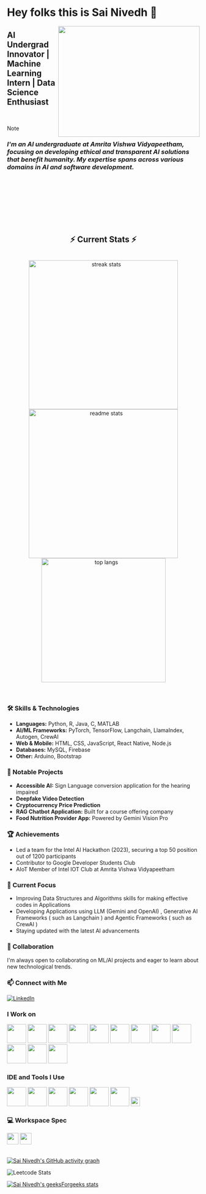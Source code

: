# Hey folks this is Sai Nivedh 👋

<img align="right" width="370" height="290" src="https://i.pinimg.com/originals/47/f0/34/47f0342cec72b800463bf003eac1257e.gif">

## AI Undergrad Innovator | Machine Learning Intern | Data Science Enthusiast
<br>

>[!NOTE]
> ### _I'm an AI undergraduate at Amrita Vishwa Vidyapeetham, focusing on developing ethical and transparent AI solutions that benefit humanity. My expertise spans across various domains in AI and software development._
<br>
<br>
<br>
<br>
<br>
<br>

<br/>
  <h2 align="center">⚡ Current Stats ⚡</h2>
<br>
<div align=center>
  <img width=390 src="https://streak-stats.demolab.com/?user=SaiNivedh26&count_private=true&theme=react&border_radius=10" alt="streak stats"/>
  <img width=390 src="https://github-readme-stats.vercel.app/api?username=SaiNivedh26&show_icons=true&theme=react&rank_icon=github&border_radius=10" alt="readme stats" />
  <img width=325 align="center" src="https://github-readme-stats.vercel.app/api/top-langs/?username=SaiNivedh26&hide=HTML&langs_count=8&layout=compact&theme=react&border_radius=10&size_weight=0.5&count_weight=0.5&exclude_repo=github-readme-stats" alt="top langs" />
</div>
<br>
<br>

### 🛠 Skills & Technologies

- **Languages:** Python, R, Java, C, MATLAB
- **AI/ML Frameworks:** PyTorch, TensorFlow, Langchain, LlamaIndex, Autogen, CrewAI
- **Web & Mobile:** HTML, CSS, JavaScript, React Native, Node.js
- **Databases:** MySQL, Firebase
- **Other:** Arduino, Bootstrap

### 🚀 Notable Projects

- **Accessible AI:** Sign Language conversion application for the hearing impaired
- **Deepfake Video Detection**
- **Cryptocurrency Price Prediction**
- **RAG Chatbot Application:** Built for a course offering company
- **Food Nutrition Provider App:** Powered by Gemini Vision Pro

### 🏆 Achievements

- Led a team for the Intel AI Hackathon (2023), securing a top 50 position out of 1200 participants
- Contributor to Google Developer Students Club
- AIoT Member of Intel IOT Club at Amrita Vishwa Vidyapeetham

### 🌱 Current Focus

- Improving Data Structures and Algorithms skills for making effective codes in Applications
- Developing Applications using LLM (Gemini and OpenAI) , Generative AI Frameworks ( such as Langchain ) and Agentic Frameworks ( such as CrewAI )
- Staying updated with the latest AI advancements

### 👥 Collaboration

I'm always open to collaborating on ML/AI projects and eager to learn about new technological trends.

### 📫 Connect with Me

[![LinkedIn](https://img.shields.io/badge/LinkedIn-0077B5?style=for-the-badge&logo=linkedin&logoColor=white)](https://www.linkedin.com/in/sainivedhai/)



### I Work on
<img height="50" width="50" src="https://img.icons8.com/color/48/000000/python.png" /> <img height="50" width="50" src="https://img.icons8.com/color/48/000000/c-programming.png" /> <img height="50" width="50" src="https://img.icons8.com/color/48/000000/java-coffee-cup-logo.png" /> <img height="50" width="50" src="https://img.icons8.com/color/48/000000/html-5.png" /> <img height="50" width="50" src="https://img.icons8.com/color/48/000000/bootstrap.png" />
<img height="50" width="50" src="https://img.icons8.com/color/48/000000/javascript.png" /> <img height="50" width="50" src="https://img.icons8.com/color/48/000000/tensorflow.png" /> <img height="50" width="50" src="https://img.icons8.com/fluent/48/000000/arduino.png" /> <img height="50" width="50" src="https://img.icons8.com/color/48/000000/react-native.png" /> <img height="50" width="50" src="https://img.icons8.com/color/48/000000/google-firebase-console.png" /> <img height="50" width="50" src="https://img.icons8.com/color/48/000000/mysql-logo.png" /> <img height="50" width="50" src="https://img.icons8.com/color/48/000000/nodejs.png" />

### IDE and Tools I Use
<img height="50" width="50" src="https://img.icons8.com/color/48/000000/visual-studio-code-2019.png" /> <img height="50" width="50" src="https://img.icons8.com/color/48/000000/intellij-idea.png" /> <img height="50" width="50" src="https://img.icons8.com/color/48/000000/git.png" /> <img height="50" width="50" src="https://img.icons8.com/dusk/64/000000/anaconda.png" /> <img height="50" src="https://img.icons8.com/officel/480/null/java-eclipse.png" /> <img height="50" src="https://img.icons8.com/color/480/null/notion--v1.png" /> <img width="24" height="24" src="https://img.icons8.com/external-tal-revivo-color-tal-revivo/24/external-intel-corporation-an-american-multinational-corporation-and-technology-company-logo-color-tal-revivo.png" alt="external-intel-corporation-an-american-multinational-corporation-and-technology-company-logo-color-tal-revivo"/>

### 💻 Workspace Spec
<img height="30" src="https://www.freepnglogos.com/uploads/logo-asus-png/asus-white-logo-png-22.png" /> <img height="30" src="https://img.shields.io/badge/NVIDIA-RTX2050-76B900?style=for-the-badge&logo=nvidia&logoColor=white" />
<br>
<br>

[![Sai Nivedh's GitHub activity graph](https://github-readme-activity-graph.vercel.app/graph?username=SaiNivedh26&bg_color=ffcfe9&color=9e4c98&line=9e4c98&point=403d3d&area=true&hide_border=true)](https://github.com/ashutosh00710/github-readme-activity-graph)

![Leetcode Stats](https://leetcard.jacoblin.cool/sai_nivedh_26)

[![Sai Nivedh's geeksForgeeks stats](https://geeks-for-geeks-stats-api.vercel.app/?userName=sainiv9v4q)](https://github.com/napiyo/geeksForGeeksStatsAPI)
